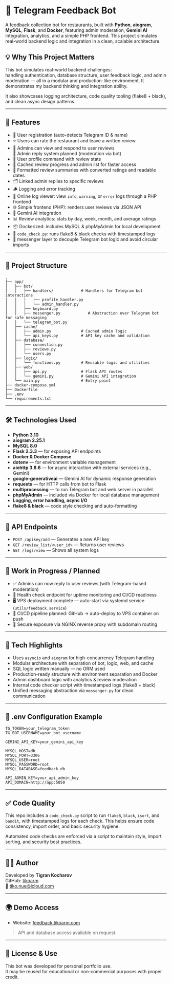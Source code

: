 # 📝 Telegram Feedback Bot

A feedback collection bot for restaurants, built with **Python**, **aiogram**, **MySQL**, **Flask**, and **Docker**, featuring admin moderation, **Gemini AI** integration, analytics, and a simple PHP frontend. 
This project simulates real-world backend logic and integration in a clean, scalable architecture.

## 💡 Why This Project Matters

This bot simulates real-world backend challenges:  
handling authentication, database structure, user feedback logic, and admin moderation — all in a modular and production-like environment. It demonstrates my backend thinking and integration ability.

It also showcases logging architecture, code quality tooling (flake8 + black), and clean async design patterns.

---

## 🚀 Features

- 🔐 User registration (auto-detects Telegram ID & name)
- ⭐️ Users can rate the restaurant and leave a written review
- 👮 Admins can view and respond to user reviews  
  🚧 Admin reply system planned (moderation via bot)
- 🧾 User profile command with review stats
- 🧠 Cached review progress and admin list for faster access
- 🧠 Formatted review summaries with converted ratings and readable dates
- 🗂️ Linked admin replies to specific reviews
- 🪵 Logging and error tracking
- 📂 Online log viewer: view `info`, `warning`, or `error` logs through a PHP frontend
- 🌐 Simple frontend (PHP): renders user reviews via JSON API
- 🤖 Gemini AI integration
- 📊 Review analytics: stats by day, week, month, and average ratings
- 📦 Dockerized: includes MySQL & phpMyAdmin for local development
- 🧪 `code_check.py`: runs flake8 & black checks with timestamped logs
- 💬 messenger layer to decouple Telegram bot logic and avoid circular imports

---

## 📂 Project Structure

```
.
├── app/
│   ├── bot/
│   │   ├── handlers/            # Handlers for Telegram bot interactions
│   │   │   ├── profile_handler.py
│   │   │   └── admin_handler.py
│   │   ├── keyboard.py
│   │   ├── messenger.py            # Abstraction over Telegram bot for safe messaging
│   │   └── telegram_bot.py
│   ├── cache/
│   │   ├── admin.py             # Cached admin logic
│   │   └── api_keys.py          # API key cache and validation
│   ├── database/
│   │   ├── connection.py
│   │   ├── reviews.py
│   │   └── users.py
│   ├── logic/
│   │   └── functions.py         # Reusable logic and utilities
│   ├── web/
│   │   ├── api.py               # Flask API routes
│   │   └── gemini.py            # Gemini API integration
│   └── main.py                  # Entry point
├── docker-compose.yml
├── Dockerfile
├── .env
└── requirements.txt
```

---

## 🛠️ Technologies Used

- **Python 3.10**
- **aiogram 2.25.1**
- **MySQL 8.0**
- **Flask 2.3.3** — for exposing API endpoints
- **Docker & Docker Compose**
- **dotenv** — for environment variable management
- **aiohttp 3.8.6** — for async interaction with external services (e.g., Gemini)
- **google-generativeai** — Gemini AI for dynamic response generation
- **requests** — for HTTP calls from bot to Flask
- **multiprocessing** — to run Telegram bot and web server in parallel
- **phpMyAdmin** — included via Docker for local database management
- **Logging, error handling, async I/O**
- **flake8 & black** — code style checking and auto-formatting

---

## 🔌 API Endpoints

- `POST /apikey/add` — Generates a new API key  
- `GET /review_list/<user_id>` — Returns user reviews
- `GET /logs/view` — Shows all system logs

---

## 🔧 Work in Progress / Planned

- ✅ Admins can now reply to user reviews (with Telegram-based moderation)
- 🔄 Health check endpoint for uptime monitoring and CI/CD readiness
- 🖥️ VPS deployment complete — auto-start via systemd service (`utils/feedback.service`)
- 🔁 CI/CD pipeline planned: GitHub → auto-deploy to VPS container on push
- 📡 Secure exposure via NGINX reverse proxy with subdomain routing

---

## 🧠 Tech Highlights

- Uses `asyncio` and `aiogram` for high-concurrency Telegram handling  
- Modular architecture with separation of bot, logic, web, and cache  
- SQL logic written manually — no ORM used  
- Production-ready structure with environment separation and Docker  
- Admin dashboard logic with analytics & review moderation
- Internal code checker script with timestamped logs (flake8 + black)
- Unified messaging abstraction via `messenger.py` for clean communication

---

## 🧾 .env Configuration Example

```env
TG_TOKEN=your_telegram_token
TG_BOT_USERNAME=your_bot_username

GEMINI_API_KEY=your_gemini_api_key

MYSQL_HOST=db
MYSQL_PORT=3306
MYSQL_USER=root
MYSQL_PASSWORD=root
MYSQL_DATABASE=feedback_db

API_ADMIN_KEY=your_api_admin_key
API_DOMAIN=http://app:5050
```

---
## ✅ Code Quality

This repo includes a `code_check.py` script to run `flake8`, `black`, `isort`, and `bandit`, with timestamped logs for each check. This helps ensure code consistency, import order, and basic security hygiene.

Automated code checks are enforced via a script to maintain style, import sorting, and security best practices.

---

## 👨‍💻 Author

Developed by **Tigran Kocharov**  
GitHub: [tikoarm](https://github.com/tikoarm)  
📧 tiko.nue@icloud.com

---

## 🌍 Demo Access

- Website: [feedback.tikoarm.com](https://feedback.tikoarm.com)

> API and database access available on request.

---

## 📄 License & Use

This bot was developed for personal portfolio use.  
It may be reused for educational or non-commercial purposes with proper credit.
